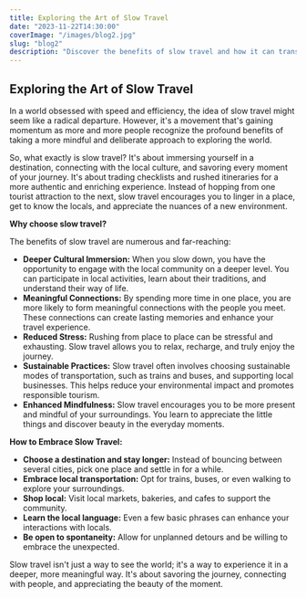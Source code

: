 ```yaml
---
title: Exploring the Art of Slow Travel
date: "2023-11-22T14:30:00"
coverImage: "/images/blog2.jpg"
slug: "blog2"
description: "Discover the benefits of slow travel and how it can transform your travel experiences."
---
```

## Exploring the Art of Slow Travel

In a world obsessed with speed and efficiency, the idea of slow travel might seem like a radical departure. However, it's a movement that's gaining momentum as more and more people recognize the profound benefits of taking a more mindful and deliberate approach to exploring the world.

So, what exactly is slow travel? It's about immersing yourself in a destination, connecting with the local culture, and savoring every moment of your journey. It's about trading checklists and rushed itineraries for a more authentic and enriching experience. Instead of hopping from one tourist attraction to the next, slow travel encourages you to linger in a place, get to know the locals, and appreciate the nuances of a new environment.

**Why choose slow travel?**

The benefits of slow travel are numerous and far-reaching:

* **Deeper Cultural Immersion:** When you slow down, you have the opportunity to engage with the local community on a deeper level. You can participate in local activities, learn about their traditions, and understand their way of life.
* **Meaningful Connections:** By spending more time in one place, you are more likely to form meaningful connections with the people you meet. These connections can create lasting memories and enhance your travel experience.
* **Reduced Stress:** Rushing from place to place can be stressful and exhausting. Slow travel allows you to relax, recharge, and truly enjoy the journey.
* **Sustainable Practices:** Slow travel often involves choosing sustainable modes of transportation, such as trains and buses, and supporting local businesses. This helps reduce your environmental impact and promotes responsible tourism.
* **Enhanced Mindfulness:** Slow travel encourages you to be more present and mindful of your surroundings. You learn to appreciate the little things and discover beauty in the everyday moments.

**How to Embrace Slow Travel:**

* **Choose a destination and stay longer:** Instead of bouncing between several cities, pick one place and settle in for a while.
* **Embrace local transportation:** Opt for trains, buses, or even walking to explore your surroundings.
* **Shop local:** Visit local markets, bakeries, and cafes to support the community.
* **Learn the local language:** Even a few basic phrases can enhance your interactions with locals.
* **Be open to spontaneity:** Allow for unplanned detours and be willing to embrace the unexpected.

Slow travel isn't just a way to see the world; it's a way to experience it in a deeper, more meaningful way. It's about savoring the journey, connecting with people, and appreciating the beauty of the moment.